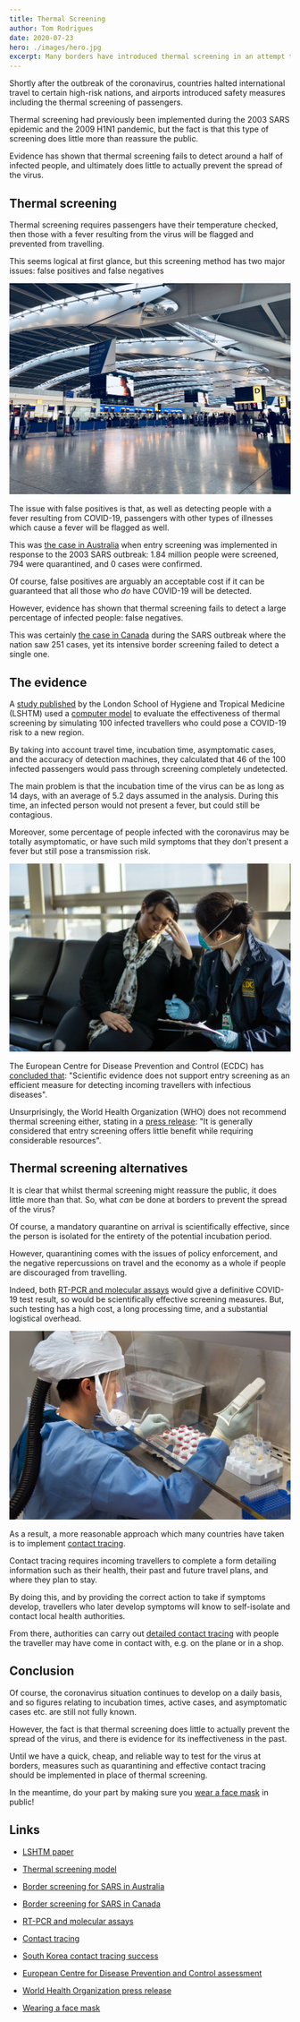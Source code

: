 ```yaml
---
title: Thermal Screening
author: Tom Rodrigues
date: 2020-07-23
hero: ./images/hero.jpg
excerpt: Many borders have introduced thermal screening in an attempt to prevent the spread of COVID-19. However, evidence shows that this type of screening is ineffective.
---
```


Shortly after the outbreak of the coronavirus, countries halted international travel to certain high-risk nations, and airports introduced safety measures including the thermal screening of passengers.

Thermal screening had previously been implemented during the 2003 SARS epidemic and the 2009 H1N1 pandemic, but the fact is that this type of screening does little more than reassure the public.

Evidence has shown that thermal screening fails to detect around a half of infected people, and ultimately does little to actually prevent the spread of the virus.

## Thermal screening

Thermal screening requires passengers have their temperature checked, then those with a fever resulting from the virus will be flagged and prevented from travelling.

This seems logical at first glance, but this screening method has two major issues: false positives and false negatives

![image](./images/heathrow.jpg)

The issue with false positives is that, as well as detecting people with a fever resulting from COVID-19, passengers with other types of illnesses which cause a fever will be flagged as well.

This was [the case in Australia](https://pubmed.ncbi.nlm.nih.gov/14984341/) when entry screening was implemented in response to the 2003 SARS outbreak: 1.84 million people were screened, 794 were quarantined, and 0 cases were confirmed.

Of course, false positives are arguably an acceptable cost if it can be guaranteed that all those who _do_ have COVID-19 will be detected.

However, evidence has shown that thermal screening fails to detect a large percentage of infected people: false negatives.

This was certainly [the case in Canada](https://www.ncbi.nlm.nih.gov/pmc/articles/PMC3294328/) during the SARS outbreak where the nation saw 251 cases, yet its intensive border screening failed to detect a single one.

## The evidence

A [study published](https://www.eurosurveillance.org/content/10.2807/1560-7917.ES.2020.25.5.2000080) by the London School of Hygiene and Tropical Medicine (LSHTM) used a [computer model](https://cmmid-lshtm.shinyapps.io/traveller_screening/) to evaluate the effectiveness of thermal screening by simulating 100 infected travellers who could pose a COVID-19 risk to a new region.

By taking into account travel time, incubation time, asymptomatic cases, and the accuracy of detection machines, they calculated that 46 of the 100 infected passengers would pass through screening completely undetected.

The main problem is that the incubation time of the virus can be as long as 14 days, with an average of 5.2 days assumed in the analysis. During this time, an infected person would not present a fever, but could still be contagious.

Moreover, some percentage of people infected with the coronavirus may be totally asymptomatic, or have such mild symptoms that they don't present a fever but still pose a transmission risk.

![image](./images/cdc.jpg)

The European Centre for Disease Prevention and Control (ECDC) has [concluded that](https://www.ecdc.europa.eu/sites/default/files/documents/Considerations-related-to-measures-for-travellers-reduce-spread-COVID-19-in-EUEEA.pdf): "Scientific evidence does not support entry screening as an efficient measure for detecting incoming travellers with infectious diseases".

Unsurprisingly, the World Health Organization (WHO) does not recommend thermal screening either, stating in a [press release](https://www.who.int/news-room/articles-detail/who-advice-for-international-travel-and-trade-in-relation-to-the-outbreak-of-pneumonia-caused-by-a-new-coronavirus-in-china): "It is generally considered that entry screening offers little benefit while requiring considerable resources".

## Thermal screening alternatives

It is clear that whilst thermal screening might reassure the public, it does little more than that. So, what _can_ be done at borders to prevent the spread of the virus?

Of course, a mandatory quarantine on arrival is scientifically effective, since the person is isolated for the entirety of the potential incubation period.

However, quarantining comes with the issues of policy enforcement, and the negative repercussions on travel and the economy as a whole if people are discouraged from travelling.

Indeed, both [RT-PCR and molecular assays](https://www.cdc.gov/flu/professionals/diagnosis/molecular-assays.htm) would give a definitive COVID-19 test result, so would be scientifically effective screening measures. But, such testing has a high cost, a long processing time, and a substantial logistical overhead.

![image](./images/lab.jpg)

As a result, a more reasonable approach which many countries have taken is to implement [contact tracing](https://www.cdc.gov/coronavirus/2019-ncov/daily-life-coping/contact-tracing.html).

Contact tracing requires incoming travellers to complete a form detailing information such as their health, their past and future travel plans, and where they plan to stay.

By doing this, and by providing the correct action to take if symptoms develop, travellers who later develop symptoms will know to self-isolate and contact local health authorities.

From there, authorities can carry out [detailed contact tracing](https://www.businessinsider.com/south-korea-contact-tracing-helped-control-nightclub-outbreak-2020-5?IR=T) with people the traveller may have come in contact with, e.g. on the plane or in a shop.

## Conclusion

Of course, the coronavirus situation continues to develop on a daily basis, and so figures relating to incubation times, active cases, and asymptomatic cases etc. are still not fully known.

However, the fact is that thermal screening does little to actually prevent the spread of the virus, and there is evidence for its ineffectiveness in the past.

Until we have a quick, cheap, and reliable way to test for the virus at borders, measures such as quarantining and effective contact tracing should be implemented in place of thermal screening.

In the meantime, do your part by making sure you [wear a face mask](https://www.hopkinsmedicine.org/health/conditions-and-diseases/coronavirus/coronavirus-face-masks-what-you-need-to-know) in public!

## Links

- [LSHTM paper](https://www.eurosurveillance.org/content/10.2807/1560-7917.ES.2020.25.5.2000080)

- [Thermal screening model](https://cmmid-lshtm.shinyapps.io/traveller_screening/)

- [Border screening for SARS in Australia](https://pubmed.ncbi.nlm.nih.gov/14984341/)

- [Border screening for SARS in Canada](https://www.ncbi.nlm.nih.gov/pmc/articles/PMC3294328/)

- [RT-PCR and molecular assays](https://www.cdc.gov/flu/professionals/diagnosis/molecular-assays.htm)

- [Contact tracing](https://www.cdc.gov/coronavirus/2019-ncov/daily-life-coping/contact-tracing.html)

- [South Korea contact tracing success](https://www.businessinsider.com/south-korea-contact-tracing-helped-control-nightclub-outbreak-2020-5?IR=T)

- [European Centre for Disease Prevention and Control assessment](https://www.ecdc.europa.eu/sites/default/files/documents/Considerations-related-to-measures-for-travellers-reduce-spread-COVID-19-in-EUEEA.pdf)

- [World Health Organization press release](https://www.who.int/news-room/articles-detail/who-advice-for-international-travel-and-trade-in-relation-to-the-outbreak-of-pneumonia-caused-by-a-new-coronavirus-in-china)

- [Wearing a face mask](https://www.hopkinsmedicine.org/health/conditions-and-diseases/coronavirus/coronavirus-face-masks-what-you-need-to-know)
